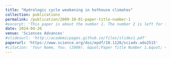 ```yaml
---
title: "Hydrologic cycle weakening in hothouse climates"
collection: publications
permalink: /publication/2009-10-01-paper-title-number-1
#excerpt: 'This paper is about the number 1. The number 2 is left for future work.'
date: 2024-04-26
venue: 'Sciences Advances'
#slidesurl: 'http://academicpages.github.io/files/slides1.pdf'
paperurl: 'https://www.science.org/doi/epdf/10.1126/sciadv.ado2515'
#citation: 'Your Name, You. (2009). &quot;Paper Title Number 1.&quot; <i>Journal 1</i>. 1(1).'
---
```

